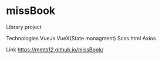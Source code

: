 # missBook

Library project 

Technologies VueJs VueX(State managment) Scss html Axios 

Link https://mmts12.github.io/missBook/
